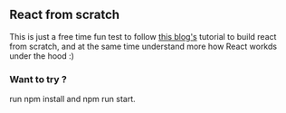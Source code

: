 ## React from scratch

This is just a free time fun test to follow [this blog's](https://pomb.us/build-your-own-react/) tutorial to build react from scratch, and at the same time understand more how React workds under the hood :)

### Want to try ?

run npm install and npm run start.
